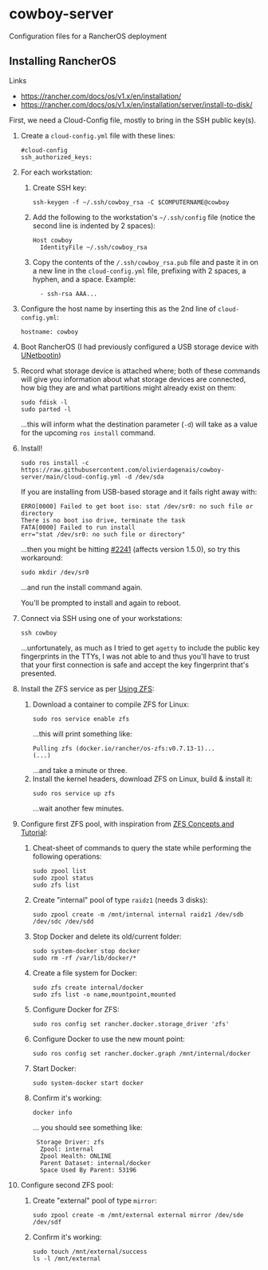 # cowboy-server
Configuration files for a RancherOS deployment

## Installing RancherOS
Links
* https://rancher.com/docs/os/v1.x/en/installation/
* https://rancher.com/docs/os/v1.x/en/installation/server/install-to-disk/

First, we need a Cloud-Config file, mostly to bring in the SSH public key(s).
1. Create a `cloud-config.yml` file with these lines:
    ```
    #cloud-config
    ssh_authorized_keys:
    ```
1. For each workstation:
    1. Create SSH key:
        ```
        ssh-keygen -f ~/.ssh/cowboy_rsa -C $COMPUTERNAME@cowboy
        ```
    2. Add the following to the workstation's `~/.ssh/config` file (notice the second line is indented by 2 spaces):
        ```
        Host cowboy
          IdentityFile ~/.ssh/cowboy_rsa
        ```
    3. Copy the contents of the `/.ssh/cowboy_rsa.pub` file and paste it in on a new line in the `cloud-config.yml` file, prefixing with 2 spaces, a hyphen, and a space.  Example:
        ```
          - ssh-rsa AAA...
        ```
1. Configure the host name by inserting this as the 2nd line of `cloud-config.yml`:
    ```
    hostname: cowboy
    ```
1. Boot RancherOS (I had previously configured a USB storage device with [UNetbootin](https://unetbootin.github.io/))
1. Record what storage device is attached where; both of these commands will give you information about what storage devices are connected, how big they are and what partitions might already exist on them:
    ```
    sudo fdisk -l
    sudo parted -l
    ```
    ...this will inform what the destination parameter (`-d`) will take as a value for the upcoming `ros install` command.
1. Install!
    ```
    sudo ros install -c https://raw.githubusercontent.com/olivierdagenais/cowboy-server/main/cloud-config.yml -d /dev/sda
    ```
    If you are installing from USB-based storage and it fails right away with:
    ```
    ERRO[0000] Failed to get boot iso: stat /dev/sr0: no such file or directory
    There is no boot iso drive, terminate the task
    FATA[0000] Failed to run install
    err="stat /dev/sr0: no such file or directory"
    ```
    ...then you might be hitting [#2241](https://github.com/rancher/os/issues/2241) (affects version 1.5.0), so try this workaround:
    ```
    sudo mkdir /dev/sr0
    ```
    ...and run the install command again.

    You'll be prompted to install and again to reboot.
1. Connect via SSH using one of your workstations:
    ```
    ssh cowboy
    ```
    ...unfortunately, as much as I tried to get `agetty` to include the public key fingerprints in the TTYs, I was not able to and thus you'll have to trust that your first connection is safe and accept the key fingerprint that's presented.
1. Install the ZFS service as per [Using ZFS](https://rancher.com/docs/os/v1.x/en/installation/storage/using-zfs/):
    1. Download a container to compile ZFS for Linux:
        ```
        sudo ros service enable zfs
        ```
        ...this will print something like:
        ```
        Pulling zfs (docker.io/rancher/os-zfs:v0.7.13-1)...
        (...)
        ```
        ...and take a minute or three.
    2. Install the kernel headers, download ZFS on Linux, build & install it:
        ```
        sudo ros service up zfs
        ```
        ...wait another few minutes.
1. Configure first ZFS pool, with inspiration from [ZFS Concepts and Tutorial](https://linuxhint.com/zfs-concepts-and-tutorial/):
    1. Cheat-sheet of commands to query the state while performing the following operations:
        ```
        sudo zpool list
        sudo zpool status
        sudo zfs list
        ```
    1. Create "internal" pool of type `raidz1` (needs 3 disks):
        ```
        sudo zpool create -m /mnt/internal internal raidz1 /dev/sdb /dev/sdc /dev/sdd
        ```
    1. Stop Docker and delete its old/current folder:
        ```
        sudo system-docker stop docker
        sudo rm -rf /var/lib/docker/*
        ```
    1. Create a file system for Docker:
        ```
        sudo zfs create internal/docker
        sudo zfs list -o name,mountpoint,mounted
        ```
	1. Configure Docker for ZFS:
        ```
        sudo ros config set rancher.docker.storage_driver 'zfs'
        ```
    1. Configure Docker to use the new mount point:
        ```
        sudo ros config set rancher.docker.graph /mnt/internal/docker
        ```
	1. Start Docker:
        ```
        sudo system-docker start docker
        ```
    1. Confirm it's working:
        ```
        docker info
        ```
        ... you should see something like:
        ```
         Storage Driver: zfs
          Zpool: internal
          Zpool Health: ONLINE
          Parent Dataset: internal/docker
          Space Used By Parent: 53196
        ```
1. Configure second ZFS pool:
    1. Create "external" pool of type `mirror`:
        ```
        sudo zpool create -m /mnt/external external mirror /dev/sde /dev/sdf
        ```
    1. Confirm it's working:
        ```
        sudo touch /mnt/external/success
        ls -l /mnt/external
        ```
